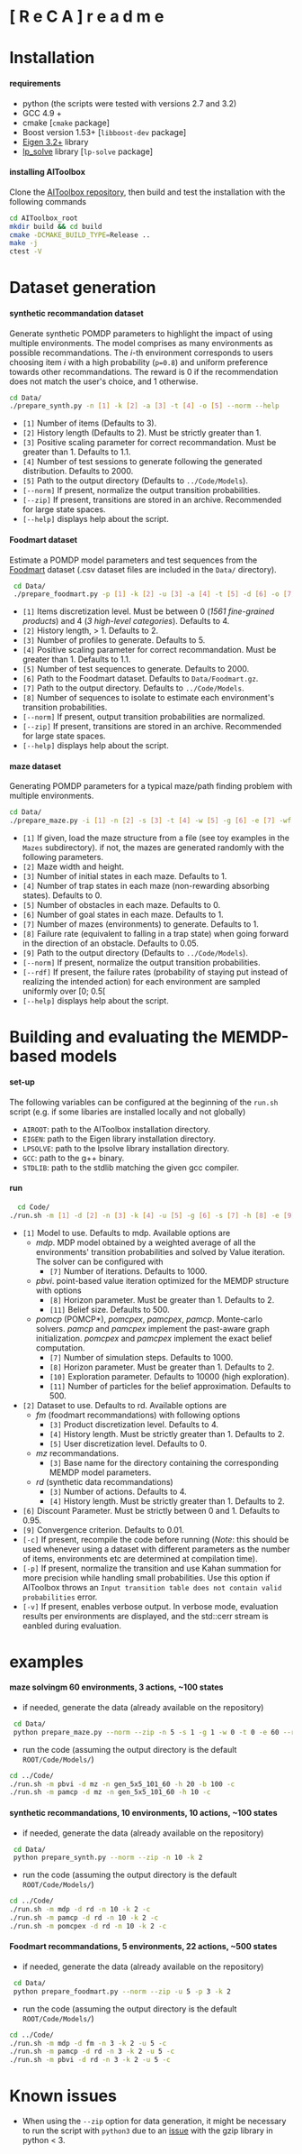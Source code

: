 # [ R e C A ]  r e a d   m e

# Installation

#### requirements
   * python (the scripts were tested with versions 2.7 and 3.2)
   * GCC 4.9 +
   * cmake [``cmake`` package]
   * Boost version 1.53+ [``libboost-dev`` package]
   * [Eigen 3.2+](http://eigen.tuxfamily.org/index.php?title=Main_Page) library
   * [lp_solve](http://lpsolve.sourceforge.net/5.5/) library [``lp-solve`` package]

#### installing AIToolbox
Clone the [AIToolbox repository](https://github.com/Svalorzen/AI-Toolbox), then build and test the installation with the following commands

```bash
cd AIToolbox_root
mkdir build && cd build
cmake -DCMAKE_BUILD_TYPE=Release ..
make -j
ctest -V
```

# Dataset generation

#### synthetic recommandation dataset
Generate synthetic POMDP parameters to highlight the impact of using multiple environments. The model comprises as many environments as possible recommandations. The *i*-th environment corresponds to users choosing item *i* with a high probability (``p=0.8``) and uniform preference towards other recommandations.  The reward is 0 if the recommendation does not match the user's choice, and 1 otherwise.

  ```bash
  cd Data/
  ./prepare_synth.py -n [1] -k [2] -a [3] -t [4] -o [5] --norm --help
  ```

  * ``[1]`` Number of items (Defaults to 3).
  * ``[2]`` History length (Defaults to 2). Must be strictly greater than 1.
  * ``[3]`` Positive scaling parameter for correct recommandation. Must be greater than 1. Defaults to 1.1.
  * ``[4]`` Number of test sessions to generate following the generated distribution. Defaults to 2000.
  * ``[5]`` Path to the output directory (Defaults to ``../Code/Models``).
  * ``[--norm]`` If present, normalize the output transition probabilities.
  * ``[--zip]`` If present, transitions are stored in an archive. Recommended for large state spaces.
  * ``[--help]`` displays help about the script.

#### Foodmart dataset
 Estimate a POMDP model parameters and test sequences from the [Foodmart](https://github.com/neo4j-examples/neo4j-foodmart-dataset) dataset (.csv dataset files are included in the ``Data/`` directory).

 ```bash
  cd Data/
  ./prepare_foodmart.py -p [1] -k [2] -u [3] -a [4] -t [5] -d [6] -o [7] -D [8] --norm --help
```

  * ``[1]`` Items discretization level. Must be between 0 (*1561 fine-grained products*)  and 4 (*3 high-level categories*). Defaults to 4.
  * ``[2]`` History length, > 1. Defaults to 2.
  * ``[3]`` Number of profiles to generate. Defaults to 5.
  * ``[4]`` Positive scaling parameter for correct recommandation. Must be greater than 1. Defaults to 1.1.
  * ``[5]`` Number of test sequences to generate. Defaults to 2000.
  * ``[6]`` Path to the Foodmart dataset. Defaults to ``Data/Foodmart.gz``.
  * ``[7]`` Path to the output directory. Defaults to ``../Code/Models``.
  * ``[8]`` Number of sequences to isolate to estimate each environment's transition probabilities.
  * ``[--norm]`` If present, output transition probabilities are normalized.
  * ``[--zip]`` If present, transitions are stored in an archive. Recommended for large state spaces.
  * ``[--help]`` displays help about the script.

#### maze dataset
Generating POMDP parameters for a typical maze/path finding problem with multiple environments.

  ```bash
  cd Data/
  ./prepare_maze.py -i [1] -n [2] -s [3] -t [4] -w [5] -g [6] -e [7] -wf [8] -o [9] --rdf --help
  ```

  * ``[1]`` If given, load the maze structure from a file (see toy examples in the ``Mazes`` subdirectory). if not, the mazes are generated randomly with the following parameters.
  * ``[2]`` Maze width and height.
  * ``[3]`` Number of initial states in each maze. Defaults to 1.
  * ``[4]`` Number of trap states in each maze (non-rewarding absorbing states). Defaults to 0.
  * ``[5]`` Number of obstacles in each maze. Defaults to 0.
  * ``[6]`` Number of goal states in each maze. Defaults to 1.
  * ``[7]`` Number of mazes (environments) to generate. Defaults to 1.
  * ``[8]`` Failure rate (equivalent to falling in a trap state) when going forward in the direction of an obstacle. Defaults to 0.05.
  * ``[9]`` Path to the output directory (Defaults to ``../Code/Models``).
  * ``[--norm]`` If present, normalize the output transition probabilities.
  * ``[--rdf]`` If present, the failure rates (probability of staying put instead of realizing the intended action) for each environment are sampled uniformly over [0; 0.5[
  * ``[--help]`` displays help about the script.

# Building and evaluating the MEMDP-based models

#### set-up
The following variables can be configured at the beginning of the ``run.sh`` script (e.g. if some libaries are installed locally and not globally)
  * ``AIROOT``: path to the AIToolbox installation directory.
  * ``EIGEN``: path to the Eigen library installation directory.
  * ``LPSOLVE``: path to the lpsolve library installation directory.
  * ``GCC``: path to the g++ binary.
  * ``STDLIB``: path to the stdlib matching the given gcc compiler.

#### run
```bash
  cd Code/
./run.sh -m [1] -d [2] -n [3] -k [4] -u [5] -g [6] -s [7] -h [8] -e [9] -x [10] -b [11] -c -p -v
```

   * ``[1]`` Model to use. Defaults to mdp. Available options are
      * *mdp*. MDP model obtained by a weighted average of all the environments' transition probabilities and solved by Value iteration. The solver can be configured with
        * ``[7]`` Number of iterations. Defaults to 1000.
      * *pbvi*. point-based value iteration optimized for the MEMDP structure with options
        * ``[8]`` Horizon parameter. Must be greater than 1. Defaults to 2.
        * ``[11]`` Belief size. Defaults to  500.
      * *pomcp* (POMCP*), *pomcpex*, *pamcpex*, *pamcp*. Monte-carlo solvers. *pamcp* and *pamcpex* implement the past-aware graph initialization. *pomcpex* and *pamcpex* implement the exact belief computation.
        * ``[7]`` Number of simulation steps. Defaults to 1000.
        * ``[8]`` Horizon parameter. Must be greater than 1. Defaults to 2.
        * ``[10]`` Exploration parameter. Defaults to 10000 (high exploration).
        * ``[11]`` Number of particles for the belief approximation. Defaults to  500.
   * ``[2]`` Dataset to use. Defaults to rd. Available options are
     * *fm* (foodmart recommandations) with following options
       * ``[3]`` Product discretization level. Defaults to 4.
       * ``[4]`` History length. Must be strictly greater than 1. Defaults to 2.
       * ``[5]`` User discretization level. Defaults to 0.
     * *mz* recommandations.
       * ``[3]`` Base name for the directory containing the corresponding MEMDP model parameters.
     * *rd* (synthetic data recommandations)
       * ``[3]`` Number of actions. Defaults to 4.
       * ``[4]`` History length. Must be strictly greater than 1. Defaults to 2.
   * ``[6]`` Discount Parameter. Must be strictly between 0 and 1. Defaults to 0.95.
   * ``[9]`` Convergence criterion. Defaults to 0.01.
   * ``[-c]`` If present, recompile the code before running (*Note*: this should be used whenever using a dataset with different parameters as the number of items, environments etc are determined at compilation time).
   * ``[-p]`` If present, normalize the transition and use Kahan summation for more precision while handling small probabilities. Use this option if AIToolbox throws an ``Input transition table does not contain valid probabilities`` error.
   * ``[-v]`` If present, enables verbose output. In verbose mode, evaluation results per environments are displayed, and the std::cerr stream is eanbled during evaluation.

# examples

#### maze solvingm 60 environments, 3 actions, ~100 states
  * if needed, generate the data (already available on the repository)
  ```bash
   cd Data/
   python prepare_maze.py --norm --zip -n 5 -s 1 -g 1 -w 0 -t 0 -e 60 --rdf
  ```

  * run the code (assuming the output directory is the default ``ROOT/Code/Models/``)
  ```bash
  cd ../Code/
  ./run.sh -m pbvi -d mz -n gen_5x5_101_60 -h 20 -b 100 -c
  ./run.sh -m pamcp -d mz -n gen_5x5_101_60 -h 10 -c	
  ```

#### synthetic recommandations, 10 environments, 10 actions, ~100 states

  * if needed, generate the data (already available on the repository)
  ```bash
   cd Data/
   python prepare_synth.py --norm --zip -n 10 -k 2
  ```

  * run the code (assuming the output directory is the default ``ROOT/Code/Models/``)
  ```bash
  cd ../Code/
  ./run.sh -m mdp -d rd -n 10 -k 2 -c
  ./run.sh -m pamcp -d rd -n 10 -k 2 -c	
  ./run.sh -m pomcpex -d rd -n 10 -k 2 -c	
  ```

#### Foodmart recommandations, 5 environments, 22 actions, ~500 states

  * if needed, generate the data (already available on the repository)
  ```bash
   cd Data/
   python prepare_foodmart.py --norm --zip -u 5 -p 3 -k 2
  ```

  * run the code (assuming the output directory is the default ``ROOT/Code/Models/``)
  ```bash
  cd ../Code/
  ./run.sh -m mdp -d fm -n 3 -k 2 -u 5 -c
  ./run.sh -m pamcp -d rd -n 3 -k 2 -u 5 -c
  ./run.sh -m pbvi -d rd -n 3 -k 2 -u 5 -c	
  ```


# Known issues
  * When using the ``--zip`` option for data generation, it might be necessary to run the script with ``python3`` due to an [issue](https://bugs.python.org/issue23306) with the gzip library in python < 3.
